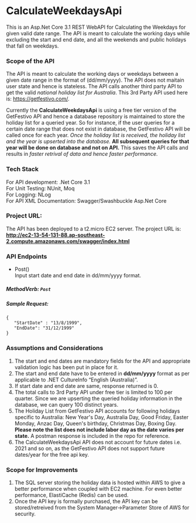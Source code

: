 # CalculateWeekdaysApi

This is an Asp.Net Core 3.1 REST WebAPI for Calculating the Weekdays for given valid date range. The API is meant to calculate the working days while excluding the start and end date, and all the weekends and public holidays that fall on weekdays.


### Scope of the API
The API is meant to calculate the working days or weekdays between a given date range in the format of (dd/mm/yyyy). The API does not maitain user state and hence is stateless. The API calls another third party API to get the valid *national holiday list for Australia*. This 3rd Party API used here is: https://getfestivo.com/. 

  Currently the **CalculateWeekdaysApi** is using a free tier version of the GetFestivo API and hence a database repository is maintained to store the holiday list for a queried year. So for instance, if the user queries for a certain date range that does not exist in database, the GetFestivo API will be called once for each year. *Once the holiday list is received, the holiday list and the year is upserted into the database.* **All subsequent queries for that year will be done on database and not on API.** This saves the API calls and results in *faster retrival of data and hence faster performance.*


### Tech Stack
For API development: .Net Core 3.1 <br/>
For Unit Testing: NUnit, Moq <br/>
For Logging: NLog <br/>
For API XML Documentation: Swagger/Swashbuckle Asp.Net Core<br/>


### Project URL:
The API has been deployed to a t2.micro EC2 server. The project URL is: <br/>
**http://ec2-13-54-131-88.ap-southeast-2.compute.amazonaws.com/swagger/index.html**


### API Endpoints

* Post()<br/>
 Input start date and end date in dd/mm/yyyy format.
 ##### MethodVerb: `Post` <br/>
 ##### Sample Request: 
 ```
 {
	"StartDate" : "13/8/1999",
	"EndDate": "31/12/1999"
}
```


### Assumptions and Considerations
1. The start and end dates are mandatory fields for the API and appropriate validation logic has been put in place for it.
2. The start and end date have to be entered in **dd/mm/yyyy** format as per applicable to .NET CultureInfo “English (Australia)”.
3. If start date and end date are same, response returned is 0.
4. The total calls to 3rd Party API under free tier is limited to 100 per quarter. Since we are upserting the queried holiday information in the database, we can query 100 distinct years.
5. The Holiday List from GetFestivo API accounts for following holidays specific to Australia: New Year's Day, Australia Day, Good Friday, Easter Monday, Anzac Day, Queen's birthday, Christmas Day, Boxing Day. **Please note the list does not include labor day as the date varies per state.** A postman response is included in the repo for reference.
6. The CalculateWeekdaysApi API does not account for future dates i.e. 2021 and so on, as the GetFestivo API does not support future dates/year for the free api key.




### Scope for Improvements
1. The SQL server storing the holiday data is hosted within AWS to give a better performance when coupled with EC2 machine. For even better performance, ElastiCache (Redis) can be used.
2. Once the API key is formally purchased, the API key can be stored/retreived from the System Manager->Parameter Store of AWS for security.
